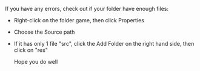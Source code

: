 If you have any errors, check out if your folder have enough files:
- Right-click on the folder game, then click Properties
- Choose the Source path
- If it has only 1 file "src", click the Add Folder on the right hand side, then click on "res"

  Hope you do well
